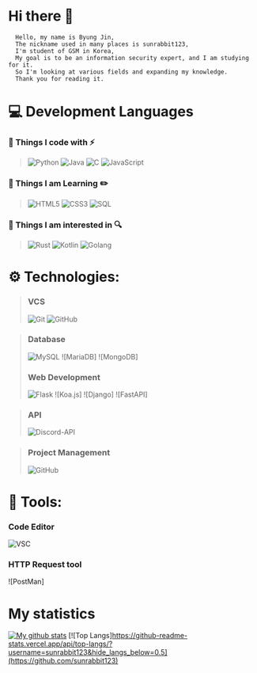 # Hi there 👋
```
  Hello, my name is Byung Jin,
  The nickname used in many places is sunrabbit123,
  I'm student of GSM in Korea,
  My goal is to be an information security expert, and I am studying for it.
  So I'm looking at various fields and expanding my knowledge.
  Thank you for reading it.
```

# 💻 Development Languages

### 🔭 Things I code with :zap:

> ![Python](https://img.shields.io/badge/-Python-3776ab?style=flat-square&logo=Python&logoColor=white)
> ![Java](https://img.shields.io/badge/-java-E34A86?style=flat-square&logo=java&logoColor=white)
> ![C](https://img.shields.io/badge/-C-00599C?style=flat-square&logo=C&logoColor=white)
> ![JavaScript](https://img.shields.io/badge/-JavaScript-black?style=flat-square&logo=javascript)

### 💬 Things I am Learning :pencil2:

> ![HTML5](https://img.shields.io/badge/-HTML5-E34F26?style=flat-square&logo=html5&logoColor=white)
> ![CSS3](https://img.shields.io/badge/-CSS3-1572B6?style=flat-square&logo=css3)
> ![SQL](https://img.shields.io/badge/-SQL-4479A1?style=flat-square&logo=MySQL&logoColor=white)

### 🤔 Things I am interested in :mag:

> ![Rust](https://img.shields.io/badge/-Rust-000000?style=flat-square&logo=Rust&logoColor=white)
> ![Kotlin](https://img.shields.io/badge/-Kotlin-0095D5?style=flat-square&logo=Kotlin&logoColor=white)
> ![Golang](https://img.shields.io/badge/-Golang-00add8?style=flat-square&logo=Go&logoColor=white)

# ⚙ Technologies:
> ### VCS
> ![Git](https://img.shields.io/badge/-Git-f05032?style=flat-square&&logo=git&logoColor=white)
> ![GitHub](https://img.shields.io/badge/-GitHub-181717?style=flat-square&logo=github)

> ### Database
> ![MySQL](https://img.shields.io/badge/-MySQL-4479A1?style=flat-square&logo=MySQL&logoColor=white)
> ![MariaDB]
> ![MongoDB]
> ### Web Development
> ![Flask](https://img.shields.io/badge/-Flask-000000?style=flat-square&logo=Flask&logoColor=white)
> ![Koa.js]
> ![Django]
> ![FastAPI]

> ### API
> ![Discord-API](https://img.shields.io/badge/-discord_api-7289da?style=flat-square&logo=Discord&logoColor=white)

> ### Project Management
> ![GitHub](https://img.shields.io/badge/-GitHub-181717?style=flat-square&logo=github)

# 📱 Tools:
### Code Editor
![VSC](https://img.shields.io/badge/-Visual_Studio_Code-007ACC?style=flat-square&logo=visual-studio-code&logoColor=white)
### HTTP Request tool
![PostMan]

# My statistics
[![My github stats](https://github-readme-stats.vercel.app/api?username=sunrabbit123&show_icons=true&hide_border=true&count_private=true)](https://github.com/sunrabbit123)
[![Top Langs]https://github-readme-stats.vercel.app/api/top-langs/?username=sunrabbit123&hide_langs_below=0.5](https://github.com/sunrabbit123)
